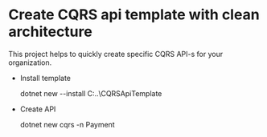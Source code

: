 # Create CQRS api template with clean architecture

This project helps to quickly create specific CQRS API-s for your organization.

- Install template

  dotnet new --install C:\..\CQRSApiTemplate


- Create API

  dotnet new cqrs -n Payment
